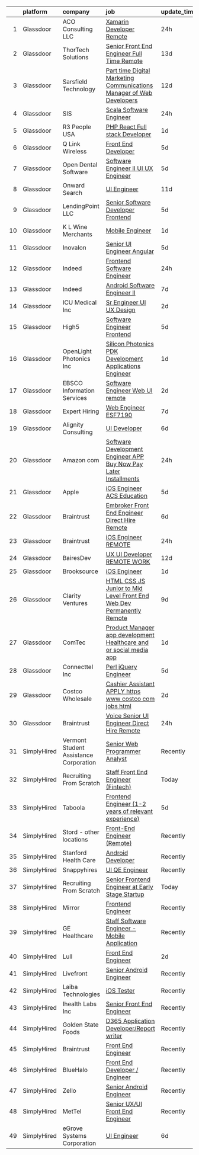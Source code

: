 

|    | platform    | company                                | job                                                                                                                                                                                                                                                                                                                                                                                                                                                                                                                                                                                                                                                                                                                                                                                                                                                                                                                                                                                                                                                                                                                                                                                                                                                                                                                                                           | update_time   | location                      |
|---:|:------------|:---------------------------------------|:--------------------------------------------------------------------------------------------------------------------------------------------------------------------------------------------------------------------------------------------------------------------------------------------------------------------------------------------------------------------------------------------------------------------------------------------------------------------------------------------------------------------------------------------------------------------------------------------------------------------------------------------------------------------------------------------------------------------------------------------------------------------------------------------------------------------------------------------------------------------------------------------------------------------------------------------------------------------------------------------------------------------------------------------------------------------------------------------------------------------------------------------------------------------------------------------------------------------------------------------------------------------------------------------------------------------------------------------------------------|:--------------|:------------------------------|
|  1 | Glassdoor   | ACO Consulting LLC                     | [Xamarin Developer  Remote ](https://www.glassdoor.com/partner/jobListing.htm?pos=115&ao=1110586&s=58&guid=0000018243976c7a9bee660e27922f9c&src=GD_JOB_AD&t=SR&vt=w&ea=1&cs=1_698017f3&cb=1658991373927&jobListingId=1008033362426&cpc=8CDBB1EC89CF7160&jrtk=3-0-1g91per4s2cie001-1g91per5d28d1000-8a1568af49bfcbda--6NYlbfkN0CnvnrZV6i1JGX1yqycrBVKxG_QbmFGo1hJvaAPDrdCVUf_MFWax3wvHU4bHp377rMnTDdexITGW0MPgMUSsTr1EHwvVnY0dKeQ9u1j9vZOYguICRk_2firwp4L6rykUh1vVQDcYxU7ZWTmYTVLwyNUmb5t54h2PPpTXsRcSo6On_K-PhnAfew2VEPw4pzzA42Jag1njGONPW3fpzf25hJHJz-C27Jl3C8fKNvc86hmmIgBoLEuc4sPpU5d5H00J1kQdlv4sHqpiCR1fVd3hQhSU1LF3qzIt-mEiqQBtOMrin4SupkZavjgTab66UGqHYBNTlZb5RxX4-noNqXTUvOFt6kQQPbCUQkYLF_n7MACjYpZ2zQYkZrkk5f1eMzyLjUgCDwULcpdxUzBM6o7ZDY7aLNUgk72ooGlFZ_tu8YAYweudaQ6qEzMmcyyoI84y5TlXBQZoCphsikvWIc-YmJdHSapUMH8ac6kKJCTtgSbSswvZd9T7hG7CVA0svsbWz5wb916Ozz13w%3D%3D)                                                                                                                                                                                                                                                                                                                                                                                                                                                                             | 24h           | Remote                        |
|  2 | Glassdoor   | ThorTech Solutions                     | [Senior Front End Engineer  Full Time  Remote](https://www.glassdoor.com/partner/jobListing.htm?pos=111&ao=1110586&s=58&guid=0000018243976c7a9bee660e27922f9c&src=GD_JOB_AD&t=SR&vt=w&ea=1&cs=1_85e10dc5&cb=1658991373927&jobListingId=1008005797594&cpc=6193B0C32834B022&jrtk=3-0-1g91per4s2cie001-1g91per5d28d1000-bafec15f1642a0e5--6NYlbfkN0C01UNaBQ680rhInzVQmCw0TGPaO4jl8CGKEaY9c_l_wjae16HMtBrYJK-2whxdflgD0O6F1TvwVdRqexH5UkmD9Veoxgf6PHjSrwwDOVXiRMxjj0_q1VCagufMCjtyDC_WKyfXRMVL8lIGxj74wWwBGFte-n0DFNSbttc_IkJn8ut3nqe1houzc096mrCL5SOrPoXRihHOKVDLl-wewDmiURpoH6MmaVPZORP92sLAW1L9Tq3kH8x_yT76-ukk0OGOm7kmDD6up6dGY__KeX2fAfAuLOlGKC5GskC6vQBVk-TSKDB9T16lQnd6rD6nu0jyMWc_aYXaot2aW9OstZkSaKRk4siVx4qhYcl5bETPcLwjFXUS1V5ixwTtW3fCAT6ochP_MaMxEoBxUytFrkrDinmscMjhHomFdjo-HiJr6bmItOUfW5iZMu890sJzcfqWkcgVGee4Kjys_ggoRrspdwfyqzo2QLWgRTdjlkdYf20jST5KrkzdD1T3VCfFWsYqz9ngbKZGR_fgidotHJRmc2HjDrOYnDs%3D)                                                                                                                                                                                                                                                                                                                                                                                                                                         | 13d           | Armonk, NY                    |
|  3 | Glassdoor   | Sarsfield Technology                   | [Part time Digital Marketing  Communications  Manager of Web Developers](https://www.glassdoor.com/partner/jobListing.htm?pos=122&ao=1110586&s=58&guid=0000018243976c7a9bee660e27922f9c&src=GD_JOB_AD&t=SR&vt=w&ea=1&cs=1_5a9cc074&cb=1658991373928&jobListingId=1008007879843&cpc=8795CF9063CD573D&jrtk=3-0-1g91per4s2cie001-1g91per5d28d1000-f33710e5bbf2b381--6NYlbfkN0DrN2vAHzTYW0-tITaspRABERJ4u5KIVbAeGUWsVkg9JREm3FT5BlTrJQN5oPr-4gUHnTxj0gA2jWlPAxCfrLGaoio9JeOQCH-2_NQVpWj8dpp2iyPo-v6YB7-oRcjaHz2tH1zo21q7VTfc97qOegYijR6eWbdP6m7ZxPUtZZIb07yXrpBF-nFKV6H3TtEtqc3g5sLmAYnSlaNoJlLpey1IpaEEtl7gK6oueurb6HJVals9BYQpueCTpoKmfthdCWu12nzpAcmmftHjowdCbuQXC-xlWMnl92S2miyvZ6jWjHISf-w_a2UE82JH6O5kGgOeovxufp7ukBpRJ6zhP28gPRFOy9HSoNidgTmqEFSo45bkpUwytb1bIZx7FuWys011kdUuAJI5P6CKkD1V-UVXavgRwxAngmISRRt9jHdH08CccBb8svona8TcORmW9q-V71E5Qo-0LZBS6XRtyZ07sPrvGC1RSj041gqDmk3FBOgyXg3Yt2aA9sPFeWN2a9m2UmvjyKefTMAgGzaVxZmej_3OEsZLcO0U9ZCdKBSvBQ%3D%3D)                                                                                                                                                                                                                                                                                                                                                                                                 | 12d           | Remote                        |
|  4 | Glassdoor   | SIS                                    | [Scala Software Engineer](https://www.glassdoor.com/partner/jobListing.htm?pos=109&ao=1110586&s=58&guid=0000018243976c7a9bee660e27922f9c&src=GD_JOB_AD&t=SR&vt=w&ea=1&cs=1_ef451224&cb=1658991373926&jobListingId=1008033436144&cpc=1641D5D5536C06B6&jrtk=3-0-1g91per4s2cie001-1g91per5d28d1000-e5231d2c30ab645c--6NYlbfkN0C4XJa9w1jwE4GtEiMn2PiNNYKg-gDYqeokWBjQdv5NPGZTt24IQyEJqX-qkG59u6UcRaTWPzbghecwUNHULPLkfCMGnyKHxSEKWeERPwrovHQ2Vy5bwN0CXPCHoHXoE7pWA4Z2gzk8H121bntCpowpTc5-v_sujPNlz_jZwvDzOAaZATZSxWKCVIdwN50Yc2AmCqmtTNUHvi0YVbLahw8puKopIeNQFKst1vRlToXyzaY2eExHQDgKQiciYVMk--09XsuUexZ7SeBlb8XXFqTtvloKQ5KaFVzcLcWipl1M4nbFWOXTtbwJo_r_hDHNENjyvw9mYaGUdQy7qrAtBYNNTjmCz9xabkzxH5eNbQZDrzHabEYnp4BbDLCBAzbJnk2FtPx0_0bOXL2VsUQehLP8m_fOZhoJCHtH2dTbLnX_zepQlsKPb3RTnXiStxvM8tG8ihHZpcTjT9xjl-_UK-0vi-jiwB-O2q8lvdBQVqiKLjggtp4gw-qO2znHlB6UTZbb6RfgAz0eeGUtEx1vP2au)                                                                                                                                                                                                                                                                                                                                                                                                                                                                            | 24h           | Sunnyvale, CA                 |
|  5 | Glassdoor   | R3 People USA                          | [PHP React Full stack Developer](https://www.glassdoor.com/partner/jobListing.htm?pos=129&ao=1110586&s=58&guid=0000018243976c7a9bee660e27922f9c&src=GD_JOB_AD&t=SR&vt=w&ea=1&cs=1_c381b376&cb=1658991373929&jobListingId=1008030265473&cpc=BCC169F53084E245&jrtk=3-0-1g91per4s2cie001-1g91per5d28d1000-23774594c2a6540c--6NYlbfkN0BIQ3fopLobe9Zw3y0jDeTRD7oEswvrkq6K7pXABWB9EpcnqzGUktQx1_uwWBx8g9AZW7kJLm4etUu5YkpNPvbkL9HYcebQ_GcjhASniO37tapus_O_5cYFb9P9nI1THynAQKGn5Z2clJPFhcCKjgpfCB0XosCt3LS471WgTLEMNaDoBuf4fU_Ase30dkDeaOnGsv1aSSOoaqmgex6ranseabVGUXndxPn2wiNenZuiOrjlOZa_huSGuk2uxkp6SPhsVrTthtfhHg7qjNnyZVl6-Hz1gIzGaN5Pe-XTZV0yHomCrEbY1whZBdknhGw7VBYTPpj2IKxoV5zn3NYXml730xYZIhrU7G-JsjGNJbsjkuA7BzqMSv9lSib1GEg4UHtoepB19k7VqvrawT7oocpztQZVOBQO4BeTpLlXgItsPEEe6iPb16W3qXnxgmZo4QYDla-zgaK-A2J1xoczs7vV5KX3CynOcy1yYw9S9r41DnHzLxjDmAvfWTVMzhogwMU%3D)                                                                                                                                                                                                                                                                                                                                                                                                                                                                                       | 1d            | Remote                        |
|  6 | Glassdoor   | Q Link Wireless                        | [Front End Developer](https://www.glassdoor.com/partner/jobListing.htm?pos=108&ao=1110586&s=58&guid=0000018243976c7a9bee660e27922f9c&src=GD_JOB_AD&t=SR&vt=w&ea=1&cs=1_9d830736&cb=1658991373926&jobListingId=1008023385067&cpc=F793441F64F6F721&jrtk=3-0-1g91per4s2cie001-1g91per5d28d1000-9f6a8c3dfa4166b7--6NYlbfkN0C1n-7uwLBmXreK9Hz04i1NaXR3ByHk8AHoFYtQOHcucqL7p0IiocRs69jfYKKlM0R0zCGA_ZyGlHx9pfiH8h_zdqVpPa1nu2o2a-Sxze2WELHF_bsjE67TbL2G5p8OggntUwr4bVG5MF2D2fHCTBXy8i26GTWhl1CogR7Bl4PzvwMAudOJMSo31LhFDmivVcXm9ndkAWWQ0tVd-qzd2Fq6UMmCHWfoIO2OLUcMps2qPfoyeo0_oYZILDo_lrNn8P6QTqqxofVDrUQGr9AQn528PmJbIlUmMBEVdU3fSwgLEIV18pM45BS7ibGMskM4IRaO_rCLYGtyL8B6T3vb3xgKLQBp7JtJRJBoCHOCNpwh3Y_GkVJAYEnWc_CsUNqpUEwrix5yyv8Mpz3o7tjxavx6PYs40skUO86bkiQlgWDL34VINm9hzcsaKbU1G5vkq9sXMJlXAlPu7P0QmjPH1OYmJi-LKxBLhHVOcZr1hD9-UVHukF7JN2fAWGienvT7C76RKZs1eejvqg%3D%3D)                                                                                                                                                                                                                                                                                                                                                                                                                                                                                    | 5d            | Dania Beach, FL               |
|  7 | Glassdoor   | Open Dental Software                   | [Software Engineer II  UI UX Engineer ](https://www.glassdoor.com/partner/jobListing.htm?pos=103&ao=1110586&s=58&guid=0000018243976c7a9bee660e27922f9c&src=GD_JOB_AD&t=SR&vt=w&ea=1&cs=1_2ae75d10&cb=1658991373925&jobListingId=1008022827146&cpc=8D2B7435C06A1689&jrtk=3-0-1g91per4s2cie001-1g91per5d28d1000-eeb957c2d2c37376--6NYlbfkN0AKPWZsiSsGVsCbCuz671PqLeCoc4zvkJCuGTk5psuLhccuF8TL43NgKKJDuW9RFOazQhs4XfnXiEbJ18pBGbXdri6ypvQzlDoZpu7F88I5a7h_07Dmr7u6BNZpbXjmUN1x2Uq2jvWgERnOlT1h8swnYsgACBEksXNRNKnepB4Km1f9Ouq_4X5fm1Da4mToTLAdjsINWe70k20DlkqNJMhpHTBD6uLpOnv3TZ_OpvL4nI7u-i73pVaBIUyQwdEE0nDyipFn9tbNatYnF5U4maWqGcHKOLMFKaEk9h0nA590lNxZnPFoIUf8c7vs9iRhXtluklnb1OI27umK0h6dY6mjyJurnKb4XfB_75LUEkWHqzlYOY7TH7WGghoobEsGtEFPqHUK3IGxiDfGFGDkiNM6_Px84MapGq5HZWAhE9vNlkf-ChpqftLT-MQewSRpG5VgWlQ1TrfH37wTmc8SoWEj6Qdub5dC7LIt48yOqasqkeEsNVsb6xcvQHd0OvEr6waZsgFsljAOcg%3D%3D)                                                                                                                                                                                                                                                                                                                                                                                                                                                                  | 5d            | Salem, OR                     |
|  8 | Glassdoor   | Onward Search                          | [UI Engineer](https://www.glassdoor.com/partner/jobListing.htm?pos=118&ao=1110586&s=58&guid=0000018243976c7a9bee660e27922f9c&src=GD_JOB_AD&t=SR&vt=w&cs=1_f93bc65a&cb=1658991373927&jobListingId=1008009859114&cpc=9EDA28EADF1DF7F0&jrtk=3-0-1g91per4s2cie001-1g91per5d28d1000-f8c9ace52ce8b0af--6NYlbfkN0B7YoEZZ2QAGDyEGGmBPAUWSHc1Mt3sMCn9FehKcWA3w8FH2hNAUDUUAF3DNhQFSEj6esjWeII3PznKFg_0DcPZIKT9K9Sb3wnDWq7pmwLDEVAlPhqYUKMh3-bjtGMpHmtrq16VI1Pv0IsS8ypgn12yN9fUmO3J3n9LkPAMKgejF7dLIDlNN4jeqQc7IJgu4C_KsvZ8YRapdEhVYIDnRViuSfNgkryM4R6D23IUSvQPzd2PLWPkA3mRl9h-fvQZO2GOiEPiNnZtydgalEd43s_3SgYvvo4tOSA6xdE9O54r4m9xzWMm4TlID0lqP32DZTJtZakpBJXiC5UO8GqCxUHdMRiGx4xyDGHK3duSoCgE87D0AEsfBFvPIzh-W5nrjnyn9z25NHTfzifoeC3gwRAbiquQxx7AK4R4Yph17W_OkJTkg29CrFa1VoRnISfm18O_kgpVa4sXdldOEvqudhWDEq9I9R7ty9NImQ08jek8buxdW9z7oDVdy_eB4w8koPKPjdJebzJOKwXF4hM38CYPPs3jXNvRHFL4CXFTV6KyOaA2IUMoymhFF3owcRtq6LjXtPSqyFpxnRpZJlcEDSx71s43_KJquVze5SvNUYYwEsL_ffDDkp648eRv8sN9xsI-tK_Q1urtTliE1NUEb3Y292VeF0D6SYiYH-2gAaA54COKSvrX5Lmrgui8Ri1uYpe5X9ykYAxsFIHkfL--6ehz7MB8tgOKKZ13MNuo-fMXn01dLEBfAmNqEMtCN0pEGsChkqeUJzZ6ivkNnGrKT0DT1hBS-kl39zmI3hYGsPmhxPJbuTNGJMO80iyzSGPJyu8bm4TasH0Q166O1-YsgQ2PMqVz1jniDDt-XkrXt2QbN_951sjT0Hd7QntLp59FqqxfoPpNhOxs7UDal91rfaFCB9uWwiE8t_Tj6qpqIzmeQ_WipbcUm8Nar-Ssruv165Z2nf1LkgmTCgNLMRcp5Bm-Av9lR1iSnAqiRY-PDhssOQ%3D%3D) | 11d           | Novato, CA                    |
|  9 | Glassdoor   | LendingPoint LLC                       | [Senior Software Developer  Frontend](https://www.glassdoor.com/partner/jobListing.htm?pos=113&ao=1110586&s=58&guid=0000018243976c7a9bee660e27922f9c&src=GD_JOB_AD&t=SR&vt=w&cs=1_fe9db39e&cb=1658991373926&jobListingId=1008023577553&cpc=B576E40E3A51D23B&jrtk=3-0-1g91per4s2cie001-1g91per5d28d1000-82fa04a05c3a09ae--6NYlbfkN0AMU85yDPFKRmyNaJX4vsZzzCZO8oGW3wN3dIQS5LuX8APSEdPLZuyb0wEk9g8ACfIYtRd5OYhqVF7PEYILND5L5ULGQoXJqPDg85ajoEp9eiwBN-yo4Ety9oRhcNMcfo8gSCGC_MNm0DhyPSkrPsHd5NLfAJLy_E5cihRLXRfhqSiDCRkttL6mZRv-bFAmdJ08aLupEpiSlfGJaR6BHKV7ESV0ipby5cvbH-DkkfL9L2ilVrcfLtpBbs8v3FCWdNyGAkqHZ4T1AY3tFW2EmbAH9cOk4ZFwIlKIKL0L5ntdWj8gntX0yaDQmKj6RtRqy6d6saab-5YAl8GZ-OjwE4heLYjybjeEJRiYMImMtydq8Dcob_hIoi3s2_VY1GK7Ydz9hef3Wz1v6rM5daNYKYjjP10HyMCwixjewBAn6H0ZKprWrT3nP805khic29qak4Ax1o8vPekajNYWRNeTMqgwBX4ESb8stGwgaWAQcyhAKPL_qm4SscWj1p36IbIsW8uR2jFv-tzI2nlBiHhiAjcvliq_r1Gj_oMRtmixrLBjgqh1pbVKyvPzs-vGGAT2n7ub64RUu6usZS85S7YrQY26bfmmNxN9Q5BjSruseyJRhWWd2jyI9GzoD8ooqZib4RLxZ-FKZs91jEhBfzrYeAkYw5iDn8d-SGo%3D)                                                                                                                                                                                                                                                                                                                       | 5d            | Remote                        |
| 10 | Glassdoor   | K L Wine Merchants                     | [Mobile Engineer](https://www.glassdoor.com/partner/jobListing.htm?pos=106&ao=1110586&s=58&guid=0000018243976c7a9bee660e27922f9c&src=GD_JOB_AD&t=SR&vt=w&ea=1&cs=1_6fc0666f&cb=1658991373925&jobListingId=1008030801570&cpc=8A48E7D5890B96AC&jrtk=3-0-1g91per4s2cie001-1g91per5d28d1000-7601d549c76f04fb--6NYlbfkN0A3k_6TEhbA33NAk0Uzt3gfLp884vrPsBKeB5b4d6t_GOmoIrCoKeSNLIA9hfQDGA6zyKvEaDjiEmpajzyMk6DlH4Nsw9JIt6_jsuneTq3W-BxU3LXEvDhPRA2F6I4626ykwgBpvW7JD1R7Efuy2ClZUJWlzOJU6v6cQEd4Wc0BYcLp4hGyLMwXLxNyAXFiPnFIh5SGi29vXhRZUoCpZ51kzuApESj7FAKzfFgg4z7wJNNo2wgde6PRyZDOLhItJS4mDSnz54MsQFXm-3YGj5ybIUYifS3fh3nES0rre4y1TfE7Wks3vExCPZb2TStDIgYZ9l9WGYD4XhKSFg9nPAMMZkhvL4CBAFM1csowpbg5Ac_rC_VMwU5j0rbZrxdUSy-inoHSiTfxzYCRWuqi3t8V8FJR9vybgSNZYLTNWolTsK-sRJ68ZsjQ7ftqai96Td0F8_chzl_ZvFTCs-maWP1iJlmje_GZMIqjwPgwsrRa1OWuuwlruBq_ABcFtlLkx_CRr93QLz6ieA%3D%3D)                                                                                                                                                                                                                                                                                                                                                                                                                                                                                        | 1d            | California                    |
| 11 | Glassdoor   | Inovalon                               | [Senior UI Engineer  Angular ](https://www.glassdoor.com/partner/jobListing.htm?pos=107&ao=1110586&s=58&guid=0000018243976c7a9bee660e27922f9c&src=GD_JOB_AD&t=SR&vt=w&ea=1&cs=1_fce9876f&cb=1658991373926&jobListingId=1008023536583&cpc=B101C867B3EF2D75&jrtk=3-0-1g91per4s2cie001-1g91per5d28d1000-d1f6d6f227abb413--6NYlbfkN0CIjWpXJ088CnaNPA5ryed57scRotG6GJGTmtz3oHybueGMWJWokKh6_0uZKd4MIkG-WsahxsipohiRROrzVkWoaxIDQNalNMKJgjb1njPpdwVWt3XmAqXiI1UIlot8Bc8qmhinE2azl4HBUkbUEQwAUPw3gWWFmZEGFRobaqU4ul8v_2_87zX1ADS_TtRjJzp_cpAwFLVUXSSwQ-5NHBT7f9Bz3yGHy5B_Gw_gTw8mcqke_7eLweONs174cQKILaBr3jlTEroIkLfB_CLXyOankkBX_HI1VPPU0c9RTZ9C1XTRIlK5VLtwTP17mhaAvIQfv0TRv8cXBivh7CRZuON1HCQdBVtLp2879Wi16dTQA3ZPpBtNak0AbYtwEytVGA59Da-JrlbU32CSvMjqXbUjixuCkd1dz_wSR5IWAy4UY1NK6IJfn6Mwu4Tpca3PzVhf2pj6BbMw_mN1MQIxnxhPsKZZOKHG-fZ6AU0zWaas8kWWelC3HO8oWFQQCHWfWiqPE9bnziw6cQ%3D%3D)                                                                                                                                                                                                                                                                                                                                                                                                                                                                           | 5d            | Remote                        |
| 12 | Glassdoor   | Indeed                                 | [Frontend Software Engineer](https://www.glassdoor.com/partner/jobListing.htm?pos=105&ao=1110586&s=58&guid=0000018243976c7a9bee660e27922f9c&src=GD_JOB_AD&t=SR&vt=w&cs=1_4475e739&cb=1658991373925&jobListingId=1008033549632&cpc=34670CD602BE5E55&jrtk=3-0-1g91per4s2cie001-1g91per5d28d1000-6880b6cbbfe9a784--6NYlbfkN0CiRNM7CVr8YueLFKlzwbFWI0o7IjV438l4sVrvKZ0flpURU_mqoI8E-VxPfg2eTCFcMqyOR2_EOytszhhSKz7KpPy7noYcpbGFQ8YbxN3sZAe_Tq2kZJCZa5ag1QFYcEw80W3Kt03V6g9lYy1JuL92PSf2AA6VnVUtUNWav-SrzYsnb0iB_zBcjK470PStzH-9b0FDZzzsN5bavZUEde9wEc3s2jgRCCWRXC589tjth_SZ2im0LgtmZvxSjzM6NMs-MzJOwVZGxpTtBzR1zRKbV-z4e-AVhrZCInlnyXaB-zML6CYsJbb027qhJfOpjiWUDNZAgXLv0cR_Fwa3RTVYE-6XSMzPCobbAvQXxeN19Ph3Oe4eR25EzykxaK40ULguUE3ddLwosovy-hRZwqyvmswdMxAOpF0uiq2ys8Ecd6JevU3eRLkOfXR62-g29mSJ2_ZThBTsJlC5NaND4J6MR_NVUrsYUSMxUQCDwBg7ZmxNwDfaMji-CxaJKbr6SuFN5EzpqClxDBfOX1gkMJpg6QSNoGhdfns%3D)                                                                                                                                                                                                                                                                                                                                                                                                                                                                | 24h           | Austin, TX                    |
| 13 | Glassdoor   | Indeed                                 | [Android Software Engineer II](https://www.glassdoor.com/partner/jobListing.htm?pos=125&ao=1110586&s=58&guid=0000018243976c7a9bee660e27922f9c&src=GD_JOB_AD&t=SR&vt=w&cs=1_18da6eed&cb=1658991373928&jobListingId=1008017403090&cpc=654405A9B1E0A9F5&jrtk=3-0-1g91per4s2cie001-1g91per5d28d1000-786629140db47bd8--6NYlbfkN0CiRNM7CVr8YueLFKlzwbFWI0o7IjV438l4sVrvKZ0flpURU_mqoI8E88RAJZx1_nSGjexHFrIIyQgA0QhLs7pLKR56_7f4oV_wMejNnF8n8VxrmeDun0wbjyvbNJVpH_02Ernv0YLuKtabD2tE-nNIjn42GWSbJgenvJaKhOf6fjASPnVglIj8JSHYDCSjhCNIETYQLeWieU8ZAqHVCFOljADlOSaqi2UTlIDFsvV6OoMLeJszd5Ommj94TxA2mX65t4cPrZv_OKIUVWg4bIdukReoGOMUSMbmo_vbM7IIPlImsnkLBDI9tlMtV_X8tLoIVwWdIWgW-i1kcg3xjQXV7Rznbb4bYysoxmCRMYHoznDDZzBPTUtGl7NFxXhXdrAWA4bkUTOA057lvg5Tvc8Oe8eWkm7FgRr63_AUP8IjymZbmBGEUPF2zCjbM6744KiNjC79T4JOX_SfkEwjpb8cZpmGrifOT-_D2pStCoN9juWj2mkYGDLuwDT8vvTY8Q4MdjOGOaS6hg%3D%3D)                                                                                                                                                                                                                                                                                                                                                                                                                                                                                | 7d            | South Carolina                |
| 14 | Glassdoor   | ICU Medical  Inc                       | [Sr Engineer UI UX Design](https://www.glassdoor.com/partner/jobListing.htm?pos=104&ao=1110586&s=58&guid=0000018243976c7a9bee660e27922f9c&src=GD_JOB_AD&t=SR&vt=w&ea=1&cs=1_9b23a6ba&cb=1658991373925&jobListingId=1008028829700&cpc=A156626C531925F6&jrtk=3-0-1g91per4s2cie001-1g91per5d28d1000-f58bed27097db234--6NYlbfkN0DKLGbq8IuywZhlRPDEu_l-kU269d3FotGI5zF1ovesoIDUTtUJS0iz7kvnrgV9c7X8NvJylGwv8PqAC_H61RidMI8WjT4QHLwaRBJIwzCbj7OYHPng8b-vA1a-W2FBWcBtPh-8uQ-qMOPgBUhnlmDWjvKUt-m7jW8nFbMs3gcGxN2DupSwe9409H8Fo5c2J506UpHnFpYJxt0-o-FyM5UP4dwxPDYmr7V-QhrVDpPrdy_vOX8LCmxRm-Z_yC4m6Jc6Qjxt4qQQ3FOzWtZ54MxIvS-JgB-FI7c5D9Y47CcDlMWl4YL6IjofhjDL1jA_Rub8h17huKGxv7_WeyhxC_Q1q7v57TId2ukAuXP1uBSVs4Jc-1tUt5V1sOSn5lIqq8_Bu35dqWc1qbJRafqVPPy286vwKXfdKUJJqJp8pGh4JOlYR92ZB6QvPPaWxlkBoMmQBYxI9C7xbpAQqtvnheqaR9DzT_CZ2_ppoe6ykxKWd4n_vhqGhVd39i_b-6GSpkl6BrICdnSazg%3D%3D)                                                                                                                                                                                                                                                                                                                                                                                                                                                                               | 2d            | San Diego, CA                 |
| 15 | Glassdoor   | High5                                  | [Software Engineer   Frontend](https://www.glassdoor.com/partner/jobListing.htm?pos=127&ao=1110586&s=58&guid=0000018243976c7a9bee660e27922f9c&src=GD_JOB_AD&t=SR&vt=w&ea=1&cs=1_146ef65a&cb=1658991373928&jobListingId=1008023215023&cpc=F583A5AE0DDDFE3A&jrtk=3-0-1g91per4s2cie001-1g91per5d28d1000-9ede6187c60e1052--6NYlbfkN0AV8vU3o9nlw7wqa180ZkP3oAg17VLIhkP1SPyaIh_MQVSfWHQ_D-a5hu40yW4gQxUD9fNuxhwNeLiHV7fWLhnTkDSZE0OupHTv2Mmbno3cxBGe_tR-SZXt--2E_qBjO38B-st3oD9p-nY9GFeNyJnxIQkmYErLYmGJ5vMAXFUkBivDyBj7h9KIiC1fQAyRlLB1A1PREat1n9vIAPFoW6pL3Mm_AovX3Kza8Dxo3R0WgAbWdYH37BcSJ3ksx2bVSnu408oD3HjDxHh_2lTbsk_RacYlFAbc0urPNzSfPU2BS-R7o45Nv9PcR6T6PSPV7SzljSi0RQp59z1KghdD_mLnr_QZsb_dKvK2bDno_XGkBOu4y0QJLFgz-jDUrO5uP7W4aKFYJdADM11IJhU_eGkQgBFynael3VGGk-16k63vagZYD28Sj0WZvApulUK0miz5C_QGxNhX-3k4Co15rQ8fI88-Wz7DzsEs49kB5kUQMAxPAao-Jz7CXUb_i0nNIkg5P24tIWmruQ%3D%3D)                                                                                                                                                                                                                                                                                                                                                                                                                                                                           | 5d            | Remote                        |
| 16 | Glassdoor   | OpenLight Photonics  Inc               | [Silicon Photonics PDK Development   Applications Engineer](https://www.glassdoor.com/partner/jobListing.htm?pos=102&ao=1110586&s=58&guid=0000018243976c7a9bee660e27922f9c&src=GD_JOB_AD&t=SR&vt=w&ea=1&cs=1_b14ee79f&cb=1658991373924&jobListingId=1008030595251&cpc=082A188D6FD60392&jrtk=3-0-1g91per4s2cie001-1g91per5d28d1000-8152c7db7da51707--6NYlbfkN0C2ruSLbldHgJRxGqX58M4ekFWuaOJ1Xy3nZgzYPyc2K5DCdI3untnD7WCEzQeaV1PBLCMqJ6PbxdrbUE5XNrneq9rz5Zt3NlubIGDjIe8KrnKHB2BMD8FGACdM4tBgy4MyoyreDpp_BvlDRcEomyMuegFxPGNhCRCXrVHTSE_6_kAxhhnOgrwAzKQqMzvktR9uLJ3W-yWRuSaItwgYkrIrefv6qJXvuNjPwb-GR3I4amBUvEBbH0y4iItZs1jVHGoEqZY7q36hRCUslGVc53lAT6iPscZdcPQRxMQWYsKYndNK8vDbTAVbnkHsOmYICgm5wz6C-c1LkUuwilIM9HWFMlZ66DukqB5QkPc4-e2uiqs8Btpc2VntquCcgXxlhVwZG1_Vhb7qlnZ9S_AwsAg60Y3CND4FRxExQr_IxU28TL2wUy2Nqoqci01T9Fv7Gn6NCKolsWwk7-oDJlbf5ihEfSq1kdHh-ucmXveiXx0lHVOUYWShURbBSkQheRRFQwC97qRK2_MLUg%3D%3D)                                                                                                                                                                                                                                                                                                                                                                                                                                              | 1d            | Goleta, CA                    |
| 17 | Glassdoor   | EBSCO Information Services             | [Software Engineer Web UI  remote ](https://www.glassdoor.com/partner/jobListing.htm?pos=119&ao=1110586&s=58&guid=0000018243976c7a9bee660e27922f9c&src=GD_JOB_AD&t=SR&vt=w&cs=1_1096c9ae&cb=1658991373928&jobListingId=1008028869234&cpc=AC285F3A3ECA6BB0&jrtk=3-0-1g91per4s2cie001-1g91per5d28d1000-1d3f8008e588d277--6NYlbfkN0DdXnPqwYiIrEKJMiGtoBoRMY0gisMhtebYjuc8wwZJimMLxIRF2WCtIDarJLMGcyCAgLXXIyn47ieBd7jHzyBfluh6kWV1uMuJTAr9xHqOKcMOmCYW1GYoit3QEoe332eLoMIqpHNgWrviDnBQJdPw8lfVo4Hwaxz0DtmR9gLG33ZWLHgMP-jK7K2hXknC63to_6sGOAfUagwVKXySVOciVLxT0YPEyRSykm6USLg_d8Tenh9VAKIle7TiQ7U8D4G9Zo1UrIBzo9Zq0u5b1nv1HqkIbJ7hmCJ-7CCX_u82aqAUWE3xc7uRf3nYODxrpe9tSrCYIOmAHwZziPW3YVH6okKA2Um0Y7_OfEZ1fTvnuq_k0ChdoRK4SouA2LiDsqVdk3L9n3mSFvcuOx3jFQaZalVoXXbI9mPhG5zr7HPzKKx9ZoxOysykVidyWTiomIhhGJN_PqWfvdlwolARo9yvEEezc5YlBPayjQfFO_2ZVTC7Ht7QL0Z4luPIrbgQFd0TZuQYffyjo378OwTp2TohJ1K_GkAhi6gK26o23hIONX9OdUjJ-LOJsLkEJ1lp9rVmLOfrBEYH92bjUkK-Go2C954pCQIgrNKqnI7xBLmf3G9ptfUJJ1OdTGJFtxxyDBFOW3e3QPXC6g%3D%3D)                                                                                                                                                                                                                                                                                                                                           | 2d            | Massachusetts                 |
| 18 | Glassdoor   | Expert Hiring                          | [Web Engineer  ESF7190](https://www.glassdoor.com/partner/jobListing.htm?pos=124&ao=1110586&s=58&guid=0000018243976c7a9bee660e27922f9c&src=GD_JOB_AD&t=SR&vt=w&ea=1&cs=1_7e6a2730&cb=1658991373928&jobListingId=1008016741923&cpc=42BEC95245890617&jrtk=3-0-1g91per4s2cie001-1g91per5d28d1000-00f4180471c5c1e3--6NYlbfkN0Bf2f-4U936TxvFb4B-5UK4I-XgW_8PCIuPs5Qt2CcMU7q9Ybpd0I0FFMYUsummhM55OQBoj1czzKXY5LxBEwO20e0-gekgAVNRQ6PVBSABHdATULp4HSSj_GHbKPnIziIg8Fbr_oeTPnslCM0-XfVnfs0Y08xw1egACAo-VIwprtVlq68gku_ZxTH3tKm_WcDGC6kwbWZT88KkvCPFgVyDsZig1z3QVRqDTByzlGQ-GmEFyoEXS_-F8TjNKr3mdX0ev6ph0lzwUAEbUysDpD6tZgHOS1ScGSqu1SrvUYXSPzwU9KXKZFWD6m7z6S69pi4gJyAomvomZ48RTqtICKhgiRDr_8W-ST0NL3K1qNDsbHoOXYq_tiluCS2CRW1Hqq_3gdr9ZL_OWj9XAUIl7yD4Mw-OJ5xHmCcPlajOiww1_tQJeiMumOUfIyu7z4xiDcShyzJJhwmPijykcINY3uLNAd2Fep_QVQln24wX4Ue7fVz2KZdAwBIa4UkMu8-hm8A%3D)                                                                                                                                                                                                                                                                                                                                                                                                                                                                                                | 7d            | Remote                        |
| 19 | Glassdoor   | Alignity Consulting                    | [UI Developer](https://www.glassdoor.com/partner/jobListing.htm?pos=120&ao=1110586&s=58&guid=0000018243976c7a9bee660e27922f9c&src=GD_JOB_AD&t=SR&vt=w&ea=1&cs=1_b19aaeca&cb=1658991373928&jobListingId=1008019948950&cpc=07D58528F3898F33&jrtk=3-0-1g91per4s2cie001-1g91per5d28d1000-2629e478b085fd54--6NYlbfkN0BesqVlYKpv96wEsAU7jswuCPWXKv2pRGcscBVLyP6eCO2dkYrgCvfAzh2cJgcwoa3g3DQHnZRHWBt5-3xSXi4T8S2zla8b2QIyPaDGQl1LWTu8y82VFeZ43Q6zLEnTKodF-GM9zKQ0w-UCToig9k7WgThW7J3KODtaP4RJi1zGNg6HkrpSmGLyH4Ghg4DHdt8h4b8f__Vzu8s50kj-DEtnmnDrG2nmGqNWdC-BgY4-E9kBMBd6nQViJu_r6MMoviqUztg7WjNjyoxiO4Qu5vFmUXfWxJAiWRO_YL_x2uN9L8DegXHNF7vo1hJfpDLlnJkaCPkqVRBdtZf7jNuhR4WjSO-h5Md5QOWqQR5Lsv4EOT0skpZR81IF4WVVNovR1kCncAB7KBpE1oqeMTSg6OdkSVfVJ-3sczkZFfwKDshm2-bW1Y2C_oITAHDrISrrQXYGdGIKln8GF2HbC-nOtoxHgrkCgx3A1yXVWdK0n8b0Kqfr1ESOsO-ap_978erwL-w%3D)                                                                                                                                                                                                                                                                                                                                                                                                                                                                                                         | 6d            | Remote                        |
| 20 | Glassdoor   | Amazon com                             | [Software Development Engineer  APP Buy Now Pay Later  Installments ](https://www.glassdoor.com/partner/jobListing.htm?pos=128&ao=1110586&s=58&guid=0000018243976c7a9bee660e27922f9c&src=GD_JOB_AD&t=SR&vt=w&cs=1_49d645f4&cb=1658991373928&jobListingId=1008033639832&cpc=32EE424DE2B657EB&jrtk=3-0-1g91per4s2cie001-1g91per5d28d1000-509d555d5769fcd5--6NYlbfkN0CKJOvZ2V5IrJ1cL6f27LnM8XR4tisTi-a8V3t-dR9dwsgFRvlGUQc2Ve2CGI8d6VPKYfudh72fur10FxeT2Y5ay-rozmu6fHU082-UjncjGifMry_iIgtwnesROQ3NgAQ42ocnh3sVMDv0yFVhi2g8xv7pjeVPMV7svawgwcyPOe5UO7fE10Y8chg3fU5tRi37HzMDlgOuEtmj6onoIuw0WvUndV0dkSCDjMwdD51EuS17IsHe077FhN0nzJEOwOvZlvh1V-z_XrCiN6uA7-nuIbUmf1l0jmfGUL2DvyhoYztbdBbHvCSaq5xLrH66wTrF1rwy4fGvxxwn82zpHDNFs-0xDOJTcW4wim6ghV0jZ03dTF7zghLD21-Ux-V2qmD1zYq_6TuAM6Lsx9nEsnJqkpMP1SciSkOdBDIQw5bhT22yzg2QMQWr)                                                                                                                                                                                                                                                                                                                                                                                                                                                                                                                                     | 24h           | Seattle, WA                   |
| 21 | Glassdoor   | Apple                                  | [iOS Engineer   ACS Education](https://www.glassdoor.com/partner/jobListing.htm?pos=114&ao=1110586&s=58&guid=0000018243976c7a9bee660e27922f9c&src=GD_JOB_AD&t=SR&vt=w&cs=1_2d96428b&cb=1658991373926&jobListingId=1008022113190&cpc=3BA4CE39D5B5DEF5&jrtk=3-0-1g91per4s2cie001-1g91per5d28d1000-f0c37ba4cfad2d82--6NYlbfkN0BvKrLyj5gPmtZO9T8euul8TCxuuKNOtzRJOomxnwSEodTz2Bc-sPZl29JElYHfcoQU6IqpX7oKbdJ7zdAKahbopmo3FVio7qQEFzbjAUsx7GnejTGmcV-g48pMwZgbknwzU0HNzJn1vcMs2JsW07rpWpa69gqV_LFT52HPA_1ooVWCVIGWETknbtc6lKI0Aqj43Tiqb8n2Zr2Xec8EzTJYLnOpKfUt4X1Ad6KTwQwz7I-QvfPNEx7dufinoNaTt6U-RH2-4wXxDmUUIjQWEmWNYayYDqdYBN3Iws4CvLzXcBGCsYysPOKVRk5Ld4Z2bEdPcBZdLsTg8cHqehf20E-0vh4AdnOvi1o9wOdFkgmG-cS0SewIKrxqmH7Y0n3tc8yHkSzBm5AbvpSZb6CZEoznSHoAc5d2knE0ynuYY3UL1CGA544P0P_r6zBOvY6_6mWuf_ThjH9N7D9wZEyWMS_W9e-iqn55OgWJWAaUTMFGasowLVMCg5DfkzFwMsVErE5JvABA3EIbZhUwbORe7UInegRNl_x0-N9_gimLG0OWsNP7IA4TyCneiKe7vD9xcvOpzv6gfkdPo0R7zY4jxjP78xwYDXFHcc6DI7OEgp31XtKQeExcTrbgU0FX1cO24k5Uw_kvD3-YbwlkCFnbce_bGXGQ97nEI-jibB-qG5LRswN7NJCREoVGFg8C64jJmnfTUEd7ibnS_s2bEagKnet5nGyK2XCXr29-8SQafm817-RGGBIHOb476Qdc7neR38HX_BSdNXxX6dEOvb3Pb326GKq0cwtz6kEGkwXd6hOw7NpmAuqq_b8zy56QgCO8wizo8JbTvzDCOjHXabH-yf5Rsc-UICWfE9wmdKhMAnQCrqP_vx3sXUk6Kn2nGrsgOTaJGpQbAMtQDuAw2JiS70UQDj6waOnmIWdAm8PfwFd5CZ31GLMBuKDdgyPPcRBdUqmIk7NQrZv_6g%3D%3D)                | 5d            | Culver City, CA               |
| 22 | Glassdoor   | Braintrust                             | [Embroker   Front End Engineer   Direct Hire  Remote ](https://www.glassdoor.com/partner/jobListing.htm?pos=126&ao=1110586&s=58&guid=0000018243976c7a9bee660e27922f9c&src=GD_JOB_AD&t=SR&vt=w&ea=1&cs=1_ca22c4d5&cb=1658991373928&jobListingId=1008019388204&cpc=F41FEAB56D215062&jrtk=3-0-1g91per4s2cie001-1g91per5d28d1000-8306ba9aed2abbf2--6NYlbfkN0AL3dVr72y2kzw2kaN2Ho5i09lACUMjYeOySpm2U6KfangpSdCj5igvSL6GVg8exZO-v_Az4-vis3mgv8US79dUNxpYf47694czTm4bkosWLa8dAGRSQJ4oN2YbV1sh9aK2VZyZU4jf2EXj0WKUjqx-XbJC6ZO7CQU6xYr1_ljdXupEDtmWfwVtA8CLS1z_he2t7Eh4v0aGKN7AcN-pZPkXT-Zry_iBRIzZX_9-Jn6fueYpsnSZ80emr7M0QlT8D_LmRW8HDvYMCL5j7UkbcAsPCe_a_JKq9hEzcoLIrS3nibuKMG1TaXWDJqxdrbs3QaoEBm5DaCu2_kmgc_ISxlgkmGL89jZs8eioVZbHDsNOUC_FcWi8yV5DaUPNnAe6OfhvaY15skWu-6SVlvrFHkxO4EOu74O7y5cE__Tyf2JiAwt5gCXvclkq4LLDMTwL8tJ5wVTPPDAqY4LUO3mxae1GVXGDtv1sYTNefk-Hnw1Qrfxh24Y4SGbn4AaYJYF2UsVBUNpLSfRGZBg4N9haDsy1pUQFjRE6sc33RmpqHGli3rtOVnMg7o55I1UX-T1rsjHGlTrgVT3WUSfsB2yNsyBThgACCUFfXZb_zN36fxxjUSWh75HXjs1jvcRYcr6u6TxHbYAgIax8nzbLSY8x4qfJSuMEG2V0mA6-JLgCQh9wjnGfkvX50_1prYkSf0aA-2O5Fl1i57uAGW9DxVLtnR96HEe1H3Vk-5vp5XIhn5KJ_5YJPWaybbLg)                                                                                                                                                                                                               | 6d            | San Francisco, CA             |
| 23 | Glassdoor   | Braintrust                             | [iOS Engineer  REMOTE ](https://www.glassdoor.com/partner/jobListing.htm?pos=123&ao=1110586&s=58&guid=0000018243976c7a9bee660e27922f9c&src=GD_JOB_AD&t=SR&vt=w&ea=1&cs=1_9246f457&cb=1658991373928&jobListingId=1008033174570&cpc=654405A9B1E0A9F5&jrtk=3-0-1g91per4s2cie001-1g91per5d28d1000-338c605c5c787b37--6NYlbfkN0AL3dVr72y2kzw2kaN2Ho5i09lACUMjYeOySpm2U6KfangpSdCj5igvGaHR0TeJqvxLkziEP-jQ25dL51Vg9IuyO_gk1B4CU0WduRhrJAOapoCDoHCLwPyaGm-GBBxJ2wzgWkZ0zRpfn1tvgRQu5jnoYjERqHfwqHJRSPkZO4LTf5YB_dbh_pyVUGtEiX-kfW0X2rPpYg6YnG6xfJGg6CFz_pZgNt6GN5-A1ljBUTLt7574D5ukvTs2mD_bbH89LUFk40kp3-lF2wmlCwjpzlRnsWq8T5o1pP57HhF-1oBE7nNVGqHLEPb5ufFZYSw8SrWUkRDiGqexSOb00x6xGZ-3O2A4PjF0NXbH1hmwmUOEDdvE69zFSgPPmWCy-YRqZZvUHTlUTBS5R4QBkivOvsGBHGxyCkXm6HjIh4RIS352lFXrULqiA8n2YCje1xUvJkHo89SgtfReIeRmJaappyoVqMFAE675e3NhdotaK4pTCuKIPEEg0PT-E6EOatDb2E6P79Nuz4MdUORpmkrAN5bFzdAcAfelJHq1jPW3fU0Tty-GEdllb1rnrIa33NIy5C1YoC2B1YpUcO9JxuhvT-JGItkK1GBQjNmNAiKAXecoBeYsTcjuk0uzbH63jRINQbmepiZK1SgvgiYWRMb4zbLS1MzdntGMwK7N4uWBZI9mmFVf9GwGYVykwbrzFMkqtJSc5-JuXDHHQh_w4svp7FIP-wcuIjc5l-cGwU33hwpUnLJVLOVvsDkK)                                                                                                                                                                                                                                              | 24h           | Belvedere Tiburon, CA         |
| 24 | Glassdoor   | BairesDev                              | [UX UI Developer   REMOTE WORK](https://www.glassdoor.com/partner/jobListing.htm?pos=117&ao=1110586&s=58&guid=0000018243976c7a9bee660e27922f9c&src=GD_JOB_AD&t=SR&vt=w&cs=1_d16fbe38&cb=1658991373927&jobListingId=1008007951743&cpc=26740BCDE5E48596&jrtk=3-0-1g91per4s2cie001-1g91per5d28d1000-a7408c9110abb71a--6NYlbfkN0BfEGkshao4EhrCCf7LYqKO8VNtf9vkQrewuI3DmTR_-G3zJxSBeo1ORWaJUaUR2cIeTrvEvANzyphxoFzmONWhzGhGZCiTDa0P7Lse7v7JSudxwEohCrZ52ta8lYnzp0iHAFzHXYlaiTW6_YdEM7PrjpNjD_PRhrxaRY3W1ohQxPMNGk6BPcD5TJZolS4lUNngKP4faET0uTt3_fJjm-aWtuV3oQ5yK5qZ4MhtIw49FQPFXusXcKUz4S_83kXGgYycrgWStesYQuWGkPm-uN-nVvAM52U_Uwyrnbuyir49nRY3EkLodqPlECY9BpGW8MCoFlnJnT875u14Do3uKiv3S58LuQvxEcoaZX914lyFT_yEtg0h4tAN6kLRZtagD-JiwI8IW0prinh7BOXRKrKz8Gf1FeWdmPxsGLjG_G4zcYBQblhN6BNB8bewRG2ijVCIEXtr88mGBSDE9srwCwRLh5NJaIgThcOk5ZFe9VWFyiOsUzKMayO0BEKrKSZ1Nz_JY2yFiXLROwZga4v7WIrDwwbaeP9a5Oo5lULhm3BEmwPetorRr_lqR3Pofqq40z9KMzY1exAD7ya_0rlyCe7O)                                                                                                                                                                                                                                                                                                                                                                                                           | 12d           | Los Angeles, CA               |
| 25 | Glassdoor   | Brooksource                            | [iOS Engineer](https://www.glassdoor.com/partner/jobListing.htm?pos=116&ao=1110586&s=58&guid=0000018243976c7a9bee660e27922f9c&src=GD_JOB_AD&t=SR&vt=w&ea=1&cs=1_f224ad91&cb=1658991373927&jobListingId=1008030722753&cpc=45DC3EB807283E85&jrtk=3-0-1g91per4s2cie001-1g91per5d28d1000-97567247f9c9d73b--6NYlbfkN0BhNN3PPgKPbTMZB0Y0J5JTZS3FnMM-ugqbblX4_m-srDJielPNCs_lvQXXEB0CV7O2b2RG_ROXfv5iEM2u8WVxiu69NvzF1l24sSYjYhvGRnHR47wyIOnZGim9AFAjIMJIZ5UsLeIdVNsNi5xMdfMY-Y7W9UfCusfkDBmDmJ0XAmZc68kgkq8AzyTLdfVQeeGdYA7jUVYwDuRcj3rMGq7dX3uQsnFjYbkcmZoGwXwNtL2U3DawuiuULlsHvFqWrG-FB7cqbLAXbIvPHx-UZtlLyoYPN8BYiVLXzbsI9MD5O_guhxDLIUOICTOxmIHfO34FFzbOhRVBRz-zwpZ4_8EkMmjxw9E4hk-XY-8UHNPk2R0PrXh_ocHvUmKYac5F3TtMAo5vFiQdilntn75zgyQmoreK7YHFzlPXmqjNPoofH7TFWk7QVrLXxvezmxi3Gnu2ppRWho7YMbujpZtTHOPRH0kFlHW9_m7KSEYOrxxgfnsm5q2ReR8g2byYUpVTzeNbIRZbOSKjDWssqFb8Cma1)                                                                                                                                                                                                                                                                                                                                                                                                                                                                                       | 1d            | Remote                        |
| 26 | Glassdoor   | Clarity Ventures                       | [HTML CSS JS   Junior to Mid Level Front End Web Dev  Permanently Remote ](https://www.glassdoor.com/partner/jobListing.htm?pos=130&ao=1110586&s=58&guid=0000018243976c7a9bee660e27922f9c&src=GD_JOB_AD&t=SR&vt=w&ea=1&cs=1_32d531ca&cb=1658991373929&jobListingId=1008012656049&cpc=8795CF9063CD573D&jrtk=3-0-1g91per4s2cie001-1g91per5d28d1000-1be3ac16810ef0ec--6NYlbfkN0CnFew2DKDg1ZcQYWs-jb3VbV8f9jsdYOzdab3qbwS2_bShBJk445Mcwp7syyl0RP2nMrytpBmQh-gd6eCr4QMwqY9Un6h_F14JW20Ezj3Vy-Z4ComxYCZIkAcjQxKGm_DcOhHIiNc7a5a507D4_CABJqVp-nr9Jmqg4Dw39hbTzm08O3Z8gyKUZUmkdCqoxh_J9-PQpsrQ9gHN53HUjJPKSMYLuZtgCyGzv1hXLNUTELNkntvw8eDCVKmeehRQd8KXq-PJcivCcU0b-w3Xws10bElcCSgDIbU-526XircS3W4hHe_81Kmh133eRSSUvIpnbLCb4NdIXWtWqk5_HUVBykwtBP-H2IEh0qpzEIkjKXxQGwtFntXv0sYycJAyt_7FqzIF-i8BxXhOwpkImp844rv_zzXK2mk0ZsmkzkXH4xEJwuqH1iQkeQGYNx9pf0VlBvlDM3tXkkKKAG_7f44aSwRQc8bLkvLB7DOOyhuQ59-W1r7B6ekxX0cvmL0ERAUrTSU6mBpv1Gh1R9HQygH7Szs88rFNvTbJXwxDmA0iHA%3D%3D)                                                                                                                                                                                                                                                                                                                                                                                               | 9d            | Remote                        |
| 27 | Glassdoor   | ComTec                                 | [Product Manager app development Healthcare and or social media app  ](https://www.glassdoor.com/partner/jobListing.htm?pos=121&ao=1110586&s=58&guid=0000018243976c7a9bee660e27922f9c&src=GD_JOB_AD&t=SR&vt=w&ea=1&cs=1_c1edc260&cb=1658991373928&jobListingId=1008031248360&cpc=F41FEAB56D215062&jrtk=3-0-1g91per4s2cie001-1g91per5d28d1000-9516151a2bea2f4a--6NYlbfkN0BSibhk05dWGFSNFBZsQKJgMX1ridlyg0q6rFcldLshXaTBl8KisOesY68w3r9K6yCk044jHCZomBhoCnAZMCmAiNom72oBV1oXo3PvCWAs6IuBFPa0H_VQn5PX8AJ39-O5b7edQLCf8rkskg8iHBVCUlOnNxv-43rlZaccbMa2nL1r48TIdZgUcTiZX9bkXWUeXh-0Rr7xBZOOFDz88ABwAleXwM6XCVB6d8QE1eHmJj1NRKwNLcuF2OpUaNXyPjrN1413xcxygRVXZcMSLgseaYIcky5RigKPp9DQmsZTYGRGepDS9FWCNjFxVnM2uMZhrz6Zne3mdMZLSQ12uFtwtR-YWM7EFavErNyB2JXx9wA4h_OyW8TjTIs7Dcq9muMA1pyhmgeiEbkbKa5UMryEKlHWu-034Fox8Dcq8pxElvvO0g883CtRQnLtMFQWvkAEEohqjJgHvuX6ly_gFMKqfmHAPJoGHQF6KJvIUtMQhz9zxy6QSrNUeXMcetUuObFAHox-wnvPfQ%3D%3D)                                                                                                                                                                                                                                                                                                                                                                                                                                   | 1d            | Naples, FL                    |
| 28 | Glassdoor   | Connecttel Inc                         | [Perl jQuery Engineer](https://www.glassdoor.com/partner/jobListing.htm?pos=101&ao=1110586&s=58&guid=0000018243976c7a9bee660e27922f9c&src=GD_JOB_AD&t=SR&vt=w&ea=1&cs=1_d8d8afe5&cb=1658991373924&jobListingId=1008022688656&cpc=F2A42FD35B423724&jrtk=3-0-1g91per4s2cie001-1g91per5d28d1000-65fc7b6679726e51--6NYlbfkN0CuGoi7i9IIRzYCKw7odRfFiIQLhSsx8rfEaZHu5YraOnwlsvsu4ucvUpz3FgdeX5Nc79YJ4rQQ5Di4Y4hwwPn6uFQeSHPksicyitmbQSE9HCSQvIJsseV3OLdLfa8yg2jM7Uy006FMhfRplDfSQ37crXzMGEji5nRjNq7S5JhigiRF2IiHJKypEuPjOfpYcnTAzZS9duHU_BkjHJDx3TaqMbnYk2ifPsX-t-XvLr2b3CJykcLgABRprHOH8V-f4RmikmM5ULyl67C0o2cNqqT58DYJUSQ_NGnO6WM-fq-OFdb1amhS9I2XQtO_SunXI1Q-Vlt9t7nzm9-NMf8LsSuf98hhaPT1vSZLSqXxbi0nrsjGaovgoy7ihuTX7PTPbPs3WHRklhVY3Yv15B2qpHnN7qOAt5gbeIKn5lSbLS1jQ91mLud9Q8UfyvBHeYBGAr6p87YKXzte60tWqZJCaBQuFZILHrSdwdRAo6CSAnIaK37MmJPZKT7mfmlCzQ7S7fM%3D)                                                                                                                                                                                                                                                                                                                                                                                                                                                                                                 | 5d            | Remote                        |
| 29 | Glassdoor   | Costco Wholesale                       | [Cashier Assistant APPLY   https   www costco com jobs html ](https://www.glassdoor.com/partner/jobListing.htm?pos=110&ao=1110586&s=58&guid=0000018243976c7a9bee660e27922f9c&src=GD_JOB_AD&t=SR&vt=w&ea=1&cs=1_1b67067b&cb=1658991373926&jobListingId=1008028209481&cpc=A65DF3A704A48F9B&jrtk=3-0-1g91per4s2cie001-1g91per5d28d1000-e924a98195b3d4b1--6NYlbfkN0AKYC5QpjxDD7S2__pOxPGuIl0e6vMGbtMHcp0wT9Sh0VKw0TTPRJ7WaNYNpEkE5ieBWNfK4CeLOYN3RYOejzHgcH67tYGoj91y-2-JAJLy7eKF1_wxa1JxAduyEDnYbsImxF3sNIzAcVIWuX1fiVaArQRBVXzSJxsSTYXHtspQbGu1jqVMyCF3ljIl2RzSkTy1BZ_g-rxPT0beoRljheFqNAZiKWtsSl5wMmdFqUQd5uvM1R_JZamwuiFkCcAQCuXyaQdQnfN-AUCAQaSO6uld1ZHeeLNUYX82844rdvEQOrTi_zkEUKOjzQv10FyPhN0IPiRzCHT_xbw16fCzGniTvJasYGF3LMr-0cr4MZscwc1-AQlQ9y3YZZjYhpJzkWFC7V72NU7jpco_BuYcW9Vi2M9-IrF5ZTbHvM96cxgP2gE1JvL-Ehp64e_fUJOJAtC7pxVRBiZjSUmmylO_K7u7HWjYY8jgBNvYDZ86fxM9OsBhRU-Ni5XPfEzvx_c69mFtjvzitOmRpMgG-1KgBRjf84qmkSadZQYKrr0oaMVWhw%3D%3D)                                                                                                                                                                                                                                                                                                                                                                                                            | 2d            | Colchester, VT                |
| 30 | Glassdoor   | Braintrust                             | [Voice   Senior UI Engineer   Direct Hire  Remote ](https://www.glassdoor.com/partner/jobListing.htm?pos=112&ao=1110586&s=58&guid=0000018243976c7a9bee660e27922f9c&src=GD_JOB_AD&t=SR&vt=w&ea=1&cs=1_a769f465&cb=1658991373927&jobListingId=1008033172562&cpc=654405A9B1E0A9F5&jrtk=3-0-1g91per4s2cie001-1g91per5d28d1000-8b55a12ea23a01e4--6NYlbfkN0AL3dVr72y2kzw2kaN2Ho5i09lACUMjYeOySpm2U6KfangpSdCj5igvGaHR0TeJqvxLkziEP-jQ25UKYcGUjB3CXSFW5IYWjwR6p3IaP8aRSWxDO8gwPX659sjjtpcH0sRuvfS9Lpe0djcfZMSNT1ETcb9VgcEXUCI8NE5Ia7xmWXxF0jApUAU3CV_pOdVKBHf3Ea3VCYCy39Att5MzL1d48qxozd5UJ4CgzWBJCXnqPr5lN9YMGeahZ-cKXVZXjr-6-EK4OLm0Qi8zHxOHpAR4t0IHg5WcMQ0mBtQ4M77mAzZjOKpbbS9x_3A4_LwByM5K4MRIk2I_akX9dc4jeepcI4wu98ya-8k_fZktGurul2wlSyr5xNrW8VZePIVUBELan0fH0sbqaQVF99xnnrWczbC5GaXBds1UmOGzjs4CbpNYTiNUwARxiU2ATE8Q1FXiWizR1IqnTmlcWF6qIaXzzAoFbZ4IiuD5kDikF8TqJ9Zpb2pQmGaY71EGde7s_nMg9RmwbNr_J8aSZM0cHTDexjCvkSD6vjewpLPSphPE-CGDiLy6sQB60lc20ytO0I6lgMGDYnm2jDckJY5e9bLDRvgWmGy0w3rfaKdhbnzasx9ZqVn55-wEkBrHONwV1X5LrlyUmtYDILRYxemTJX0YgiR3vulRsRjMyldZuVtk7fKIEMYa_ar0aWXBkY1Dt1mpAyUXTcXVem7LRj2p7V3GebzlV_0JCX98oHbEF8e8eWK2B1CcX0p1)                                                                                                                                                                                                                  | 24h           | Sausalito, CA                 |
| 31 | SimplyHired | Vermont Student Assistance Corporation | [Senior Web Programmer Analyst](https://www.simplyhired.com/job/H09J7-AtN548ytTln5TaZRS8aPRiVhRyHgfaT5-Yq68w5IfiIo3cVw?q=ui+engineer)                                                                                                                                                                                                                                                                                                                                                                                                                                                                                                                                                                                                                                                                                                                                                                                                                                                                                                                                                                                                                                                                                                                                                                                                                         | Recently      | Burlington, VT                |
| 32 | SimplyHired | Recruiting From Scratch                | [Staff Front End Engineer (Fintech)](https://www.simplyhired.com/job/NdlhDPkwuRVP3ShvsbVVhS1MKBga30hzOx0vg4lNC_WuHIahHFKing?q=ui+engineer)                                                                                                                                                                                                                                                                                                                                                                                                                                                                                                                                                                                                                                                                                                                                                                                                                                                                                                                                                                                                                                                                                                                                                                                                                    | Today         | Santa Clara, CA +90 locations |
| 33 | SimplyHired | Taboola                                | [Frontend Engineer (1-2 years of relevant experience)](https://www.simplyhired.com/job/UyEaBoSv5Ni7VXRWNL_6RiD5WMCXI6toFMdneApU8lJZDMQ6aGDikA?q=ui+engineer)                                                                                                                                                                                                                                                                                                                                                                                                                                                                                                                                                                                                                                                                                                                                                                                                                                                                                                                                                                                                                                                                                                                                                                                                  | 5d            | Los Angeles, CA               |
| 34 | SimplyHired | Stord - other locations                | [Front-End Engineer (Remote)](https://www.simplyhired.com/job/FX0CLZVTutX4Z6QmUkHhcn4mGc-v1hL1b7xjxyJjFvgqvCgVXFOKtw?q=ui+engineer)                                                                                                                                                                                                                                                                                                                                                                                                                                                                                                                                                                                                                                                                                                                                                                                                                                                                                                                                                                                                                                                                                                                                                                                                                           | Recently      | Los Angeles, CA +4 locations  |
| 35 | SimplyHired | Stanford Health Care                   | [Android Developer](https://www.simplyhired.com/job/bixntMy0ujDioU4BjtZEEvVL_r_XDW95SQ5woSmxcbcU1YTvBsekZQ?q=ui+engineer)                                                                                                                                                                                                                                                                                                                                                                                                                                                                                                                                                                                                                                                                                                                                                                                                                                                                                                                                                                                                                                                                                                                                                                                                                                     | Recently      | Palo Alto, CA                 |
| 36 | SimplyHired | Snappyhires                            | [UI QE Engineer](https://www.simplyhired.com/job/V-Dqa9YLIFX0GQ1ok2qgbS7wWaPq37k4w4UZBHk_R0iEJEGT5ltrFQ?q=ui+engineer)                                                                                                                                                                                                                                                                                                                                                                                                                                                                                                                                                                                                                                                                                                                                                                                                                                                                                                                                                                                                                                                                                                                                                                                                                                        | Recently      | Remote                        |
| 37 | SimplyHired | Recruiting From Scratch                | [Senior Frontend Engineer at Early Stage Startup](https://www.simplyhired.com/job/RMhjizYe6WauXfjvRk3KntAxj4Ww66ajg00b11megjzRrPJH3YHIOQ?q=ui+engineer)                                                                                                                                                                                                                                                                                                                                                                                                                                                                                                                                                                                                                                                                                                                                                                                                                                                                                                                                                                                                                                                                                                                                                                                                       | Today         | Saratoga, CA +115 locations   |
| 38 | SimplyHired | Mirror                                 | [Frontend Engineer](https://www.simplyhired.com/job/1usBlvhGylE7XcQfKrDFHQ3BMShtHdNzcIEZv9IJghOGNQmJ_JZEnw?q=ui+engineer)                                                                                                                                                                                                                                                                                                                                                                                                                                                                                                                                                                                                                                                                                                                                                                                                                                                                                                                                                                                                                                                                                                                                                                                                                                     | Recently      | San Francisco, CA             |
| 39 | SimplyHired | GE Healthcare                          | [Staff Software Engineer - Mobile Application](https://www.simplyhired.com/job/biORPtaVfvUOj0NCw3iXQqZy6MdFB2vvkVewJNfw9pgFmwV8LP9k6g?q=ui+engineer)                                                                                                                                                                                                                                                                                                                                                                                                                                                                                                                                                                                                                                                                                                                                                                                                                                                                                                                                                                                                                                                                                                                                                                                                          | Recently      | Wauwatosa, WI                 |
| 40 | SimplyHired | Lull                                   | [Front End Engineer](https://www.simplyhired.com/job/G64JGBxInW8BL9WPJdHFTO213bv0pJXZjDWKBBWf8pX0CSgXpL_ZqA?q=ui+engineer)                                                                                                                                                                                                                                                                                                                                                                                                                                                                                                                                                                                                                                                                                                                                                                                                                                                                                                                                                                                                                                                                                                                                                                                                                                    | 2d            | Remote                        |
| 41 | SimplyHired | Livefront                              | [Senior Android Engineer](https://www.simplyhired.com/job/GGVyAgw3pv4PFvKHhCtYhqdXeCe0mbTzB4BZAFQ70JAI3wp9enrU2A?q=ui+engineer)                                                                                                                                                                                                                                                                                                                                                                                                                                                                                                                                                                                                                                                                                                                                                                                                                                                                                                                                                                                                                                                                                                                                                                                                                               | Recently      | Minneapolis, MN               |
| 42 | SimplyHired | Laiba Technologies                     | [iOS Tester](https://www.simplyhired.com/job/cy4ZgQizIv-eWpqo1Hj8BLAlA4oOF_4XgPcCzcIwXP85SUBwgi8zIQ?q=ui+engineer)                                                                                                                                                                                                                                                                                                                                                                                                                                                                                                                                                                                                                                                                                                                                                                                                                                                                                                                                                                                                                                                                                                                                                                                                                                            | Recently      | Remote                        |
| 43 | SimplyHired | Ihealth Labs Inc                       | [Senior Front End Engineer](https://www.simplyhired.com/job/JRTEhCM5vC0Yo4ZjLNFZQvn_U15rmMTXUGzBuo9jFfVdm--qufpZIg?q=ui+engineer)                                                                                                                                                                                                                                                                                                                                                                                                                                                                                                                                                                                                                                                                                                                                                                                                                                                                                                                                                                                                                                                                                                                                                                                                                             | Recently      | San Jose, CA                  |
| 44 | SimplyHired | Golden State Foods                     | [D365 Application Developer/Report writer](https://www.simplyhired.com/job/mTgn9Ifokwq-uRHpf2d4AjGk2C3OnR8YUbH8IH9Gi4u20_spN5vVSQ?q=ui+engineer)                                                                                                                                                                                                                                                                                                                                                                                                                                                                                                                                                                                                                                                                                                                                                                                                                                                                                                                                                                                                                                                                                                                                                                                                              | Recently      | Irvine, CA                    |
| 45 | SimplyHired | Braintrust                             | [Front End Engineer](https://www.simplyhired.com/job/WJ-dpb9JYG2LK71CwmT1orxq5W5I8YIYPufBVwALIW5o-wVUKYL48A?q=ui+engineer)                                                                                                                                                                                                                                                                                                                                                                                                                                                                                                                                                                                                                                                                                                                                                                                                                                                                                                                                                                                                                                                                                                                                                                                                                                    | Recently      | San Francisco, CA             |
| 46 | SimplyHired | BlueHalo                               | [Front End Developer / Engineer](https://www.simplyhired.com/job/6shMz_NLcFnWrVbIgIM6VRNYKDSmTGcu76aDG98OzK3Hu6faHknmOg?q=ui+engineer)                                                                                                                                                                                                                                                                                                                                                                                                                                                                                                                                                                                                                                                                                                                                                                                                                                                                                                                                                                                                                                                                                                                                                                                                                        | Recently      | Rockville, MD                 |
| 47 | SimplyHired | Zello                                  | [Senior Android Engineer](https://www.simplyhired.com/job/u6b6P4QB9f_5UBDOjMWiydom7cplKh2EsbG6BswjLC_W8_6EoAWzbg?q=ui+engineer)                                                                                                                                                                                                                                                                                                                                                                                                                                                                                                                                                                                                                                                                                                                                                                                                                                                                                                                                                                                                                                                                                                                                                                                                                               | Recently      | Austin, TX                    |
| 48 | SimplyHired | MetTel                                 | [Senior UX/UI Front End Engineer](https://www.simplyhired.com/job/h9F9ju5EeyHELTPd36kx3gE80hL7kLq5gcztZQBQQ-aD72nmRjpGsg?q=ui+engineer)                                                                                                                                                                                                                                                                                                                                                                                                                                                                                                                                                                                                                                                                                                                                                                                                                                                                                                                                                                                                                                                                                                                                                                                                                       | Recently      | New York, NY                  |
| 49 | SimplyHired | eGrove Systems Corporation             | [UI Engineer](https://www.simplyhired.com/job/7zuYlPuOxYd54K9kP-n9NthOx07swfqE-VfbPHb_ts9SGeA6AeZkfw?q=ui+engineer)                                                                                                                                                                                                                                                                                                                                                                                                                                                                                                                                                                                                                                                                                                                                                                                                                                                                                                                                                                                                                                                                                                                                                                                                                                           | 6d            | Sunnyvale, CA                 |